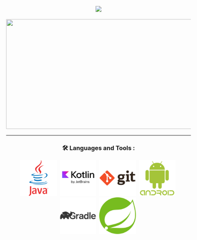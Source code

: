  
<div  align="center">
  <img src="https://media.giphy.com/media/KzJkzjggfGN5Py6nkT/giphy.gif" width="100"/>
 </div>
 
  <div id= "center">
<img src= "https://komarev.com/ghpvc/?username=Mehman1995-github-username&style=flat-square&color=blueviolet" alt=""/>
</div>

<div align="center">
  <img src="https://media.giphy.com/media/dWesBcTLavkZuG35MI/giphy.gif" width="600" height="300"/>


  
  
  
  ---
  ### :hammer_and_wrench: Languages and Tools :
  <img src ="https://github.com/devicons/devicon/blob/master/icons/java/java-original-wordmark.svg" width="100" height="100" />&nbsp;
  <img src ="https://github.com/devicons/devicon/blob/master/icons/kotlin/kotlin-original-wordmark.svg" width="100" height="100"/>&nbsp;
  <img src = "https://github.com/devicons/devicon/blob/master/icons/git/git-original-wordmark.svg" width="100" height="100"/>&nbsp;
  <img src = "https://github.com/devicons/devicon/blob/master/icons/android/android-plain-wordmark.svg" width="100" height="100"/>&nbsp; 
  <img src = "https://github.com/devicons/devicon/blob/master/icons/gradle/gradle-plain-wordmark.svg" width = "100" height = "100"/>&nbsp;
  <img src = "https://github.com/devicons/devicon/blob/master/icons/spring/spring-original.svg" width = "100" height = "100"/>&nbsp;
